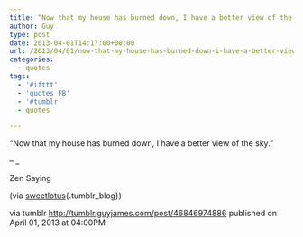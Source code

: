 ```yaml
---
title: “Now that my house has burned down, I have a better view of the sky.”
author: Guy
type: post
date: 2013-04-01T14:17:00+00:00
url: /2013/04/01/now-that-my-house-has-burned-down-i-have-a-better-view-of-the-sky/
categories:
  - quotes
tags:
  - '#ifttt'
  - 'quotes FB'
  - '#tumblr'
  - quotes

---
```

“Now that my house has burned down, I have a better view of the sky.”

&#8211; _</p> 

Zen Saying

(via [sweetlotus][1]{.tumblr_blog})

</em>

via tumblr http://tumblr.guyjames.com/post/46846974886 published on April 01, 2013 at 04:00PM

 [1]: http://sweetlotus.tumblr.com/